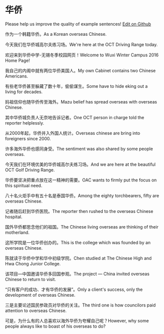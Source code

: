 # 华侨

Please help us improve the quality of example sentences! [Edit on Github](https://github.com/jiyushe/jiyu-example-sentence-source/blob/main/chinese/huaqiao.md)

<p><span class="chinese">作为一个韩籍华侨。</span><span class="english">As a Korean overseas Chinese.</span></p>

<p><span class="chinese">今天我们在华侨城高尔夫练习场。</span><span class="english">We're here at the OCT Driving Range today.</span></p>

<p><span class="chinese">欢迎来到华侨中学-无锡冬季校园网页！</span><span class="english">Welcome to Wuxi Winter Campus 2016 Home Page!</span></p>

<p><span class="chinese">我自己的内阁中就有两位华侨美国人。</span><span class="english">My own Cabinet contains two Chinese Americans.</span></p>

<p><span class="chinese">有些老华侨甚至躲藏了数十年，偷偷谋生。</span><span class="english">Some have to hide eking out a living for decades.</span></p>

<p><span class="chinese">妈祖信仰也随华侨传至海外。</span><span class="english">Mazu belief has spread overseas with overseas Chinese.</span></p>

<p><span class="chinese">其中华侨城负责人无奈地告诉记者。</span><span class="english">One OCT person in charge told the reporter helplessly.</span></p>

<p><span class="chinese">从2000年起，华侨并入外国人统计。</span><span class="english">Overseas chinese are bring into foreigners since 2000.</span></p>

<p><span class="chinese">许多海外华侨也感同身受。</span><span class="english">The sentiment was also shared by some people overseas.</span></p>

<p><span class="chinese">今天我们在环境优美的华侨城高尔夫练习场。</span><span class="english">And we are here at the beautiful OCT Golf Driving Range.</span></p>

<p><span class="chinese">华侨要坚决把重点放在这一精神的需要。</span><span class="english">OAC wants to firmly put the focus on this spiritual need.</span></p>

<p><span class="chinese">八十名火炬手中有五十名是泰国华侨。</span><span class="english">Among the eighty torchbearers, fifty are overseas Chinese.</span></p>

<p><span class="chinese">记者随后赶到华侨医院。</span><span class="english">The reporter then rushed to the overseas Chinese hospital.</span></p>

<p><span class="chinese">国外华侨都思念他们的祖国。</span><span class="english">The Chinese living overseas are thinking of their motherland.</span></p>

<p><span class="chinese">这所学院是一位华侨创办的。</span><span class="english">This is the college which was founded by an overseas Chinese.</span></p>

<p><span class="chinese">陈就读于华侨中学和华中初级学院。</span><span class="english">Chen studied at The Chinese High and Hwa Chong Junior College.</span></p>

<p><span class="chinese">该项目—中国邀请华侨多回国参观。</span><span class="english">The project — China invited overseas Chinese to return to visit.</span></p>

<p><span class="chinese">“只有客户的成功、才有华侨的发展”。</span><span class="english">Only a client's success, only the development of overseas Chinese.</span></p>

<p><span class="chinese">三是主要论述国民参政员对华侨的关注。</span><span class="english">The third one is how councilors paid attention to overseas Chinese.</span></p>

<p><span class="chinese">可是，为什么有的人总喜欢以海外华侨为夸耀自己呢？</span><span class="english">However, why some people always like to boast of his overseas to do?</span></p>

